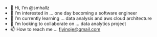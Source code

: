 - 👋 Hi, I’m @smhallz
- 👀 I’m interested in ... one day becoming a software engineer 
- 🌱 I’m currently learning ... data analysis and aws cloud architecture
- 💞️ I’m looking to collaborate on ... data analytics project
- 📫 How to reach me ... fiyinoje@gmail.com

<!---
smhallz/smhallz is a ✨ special ✨ repository because its `README.md` (this file) appears on your GitHub profile.
You can click the Preview link to take a look at your changes.
--->

